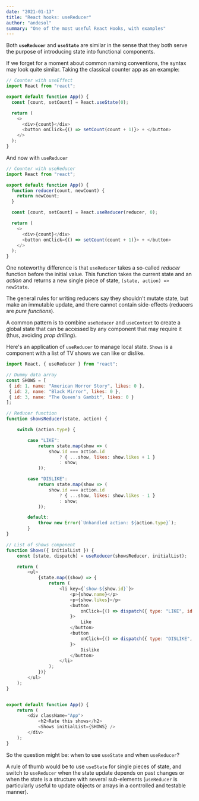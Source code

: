 ```yaml
---
date: "2021-01-13"
title: "React hooks: useReducer"
author: "andesol"
summary: "One of the most useful React Hooks, with examples"
---
```


Both **`useReducer`** and **`useState`** are similar in the sense that they both serve the purpose of introducing state into functional components.

If we forget for a moment about common naming conventions, the syntax may look quite similar. Taking the classical counter app as an example:

```js
// Counter with useEffect
import React from "react";

export default function App() {
  const [count, setCount] = React.useState(0);

  return (
    <>
      <div>{count}</div>
      <button onClick={() => setCount(count + 1)}> + </button>
    </>
  );
}
```

And now with `useReducer`

```js
// Counter with useReducer
import React from "react";

export default function App() {
  function reducer(count, newCount) {
    return newCount;
  }

  const [count, setCount] = React.useReducer(reducer, 0);

  return (
    <>
      <div>{count}</div>
      <button onClick={() => setCount(count + 1)}> + </button>
    </>
  );
}
```

One noteworthy difference is that `useReducer` takes a so-called _reducer_ function before the initial value. This function takes the current state and an _action_ and returns a new single piece of state, `(state, action) => newState`.

The general rules for writing reducers say they shouldn't mutate state, but make an immutable update, and there cannot contain side-effects (reducers are _pure functions_).

A common pattern is to combine `useReducer` and `useContext` to create a global state that can be accessed by any component that may require it (thus, avoiding _prop drilling_).

Here's an application of `useReducer` to manage local state. `Shows` is a component with a list of TV shows we can like or dislike.

```js
import React, { useReducer } from "react";

// Dummy data array
const SHOWS = [
 { id: 1, name: "American Horror Story", likes: 0 },
 { id: 2, name: "Black Mirror", likes: 0 },
 { id: 3, name: "The Queen's Gambit", likes: 0 }
];

// Reducer function
function showsReducer(state, action) {

    switch (action.type) {

        case "LIKE":
            return state.map(show => (
                show.id === action.id
                    ? { ...show, likes: show.likes + 1 }
                    : show;
            ));

        case "DISLIKE":
            return state.map(show => (
                show.id === action.id
                    ? { ...show, likes: show.likes - 1 }
                    : show;
            ));

        default:
            throw new Error(`Unhandled action: ${action.type}`);
        }
}

// List of shows component
function Shows({ initialList }) {
    const [state, dispatch] = useReducer(showsReducer, initialList);

    return (
        <ul>
            {state.map((show) => {
                return (
                    <li key={`show-${show.id}`}>
                        <p>{show.name}</p>
                        <p>{show.likes}</p>
                        <button
                            onClick={() => dispatch({ type: "LIKE", id: show.id })
                        }>
                            Like
                        </button>
                        <button
                            onClick={() => dispatch({ type: "DISLIKE", id: show.id })
                        }>
                            Dislike
                        </button>
                    </li>
                );
            })}
        </ul>
    );
}


export default function App() {
    return (
        <div className="App">
            <h2>Rate this shows</h2>
            <Shows initialList={SHOWS} />
        </div>
    );
}
```

So the question might be: when to use `useState` and when `useReducer`?

A rule of thumb would be to use `useState` for single pieces of state, and switch to `useReducer` when the state update depends on past changes or when the state is a structure with several sub-elements (`useReducer` is particularly useful to update objects or arrays in a controlled and testable manner).

